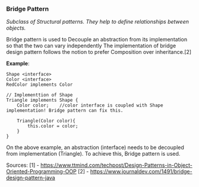 <h3>Bridge Pattern</h3>
<p><i>Subclass of Structural patterns. They help to define relationships between objects.</i></p>

Bridge pattern is used to Decouple an abstraction from its implementation so that the two can vary independently
The implementation of bridge design pattern follows the notion to prefer Composition over inheritance.[2]

<b>Example</b>:

    Shape <interface>
    Color <interface>
    RedColor implements Color
    
    // Implementtion of Shape
    Triangle implements Shape {
        Color color;    //color interface is coupled with Shape implementation! Bridge pattern can fix this.
        
        Triangle(Color color){
            this.color = color;
        }
    }

On the above example, an abstraction (interface) needs to be decoupled from implementation (Triangle).
To achieve this, Bridge pattern is used. 

Sources:
[1] - https://www.ttmind.com/techpost/Design-Patterns-in-Object-Oriented-Programming-OOP
[2] - https://www.journaldev.com/1491/bridge-design-pattern-java
